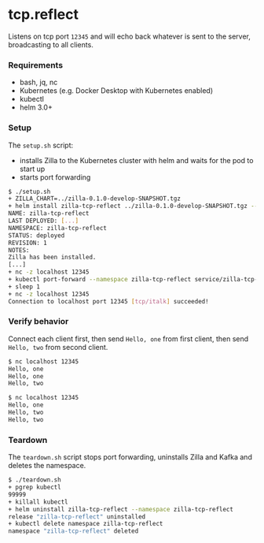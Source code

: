 # tcp.reflect

Listens on tcp port `12345` and will echo back whatever is sent to the server, broadcasting to all clients.

### Requirements

- bash, jq, nc
- Kubernetes (e.g. Docker Desktop with Kubernetes enabled)
- kubectl
- helm 3.0+

### Setup

The `setup.sh` script:
- installs Zilla to the Kubernetes cluster with helm and waits for the pod to start up
- starts port forwarding

```bash
$ ./setup.sh
+ ZILLA_CHART=../zilla-0.1.0-develop-SNAPSHOT.tgz
+ helm install zilla-tcp-reflect ../zilla-0.1.0-develop-SNAPSHOT.tgz --namespace zilla-tcp-reflect [...]
NAME: zilla-tcp-reflect
LAST DEPLOYED: [...]
NAMESPACE: zilla-tcp-reflect
STATUS: deployed
REVISION: 1
NOTES:
Zilla has been installed.
[...]
+ nc -z localhost 12345
+ kubectl port-forward --namespace zilla-tcp-reflect service/zilla-tcp-reflect 12345
+ sleep 1
+ nc -z localhost 12345
Connection to localhost port 12345 [tcp/italk] succeeded!
```

### Verify behavior

Connect each client first, then send `Hello, one` from first client, then send `Hello, two` from second client.

```bash
$ nc localhost 12345
Hello, one
Hello, one
Hello, two
```

```bash
$ nc localhost 12345
Hello, one
Hello, two
Hello, two
```

### Teardown

The `teardown.sh` script stops port forwarding, uninstalls Zilla and Kafka and deletes the namespace.

```bash
$ ./teardown.sh
+ pgrep kubectl
99999
+ killall kubectl
+ helm uninstall zilla-tcp-reflect --namespace zilla-tcp-reflect
release "zilla-tcp-reflect" uninstalled
+ kubectl delete namespace zilla-tcp-reflect
namespace "zilla-tcp-reflect" deleted
```
